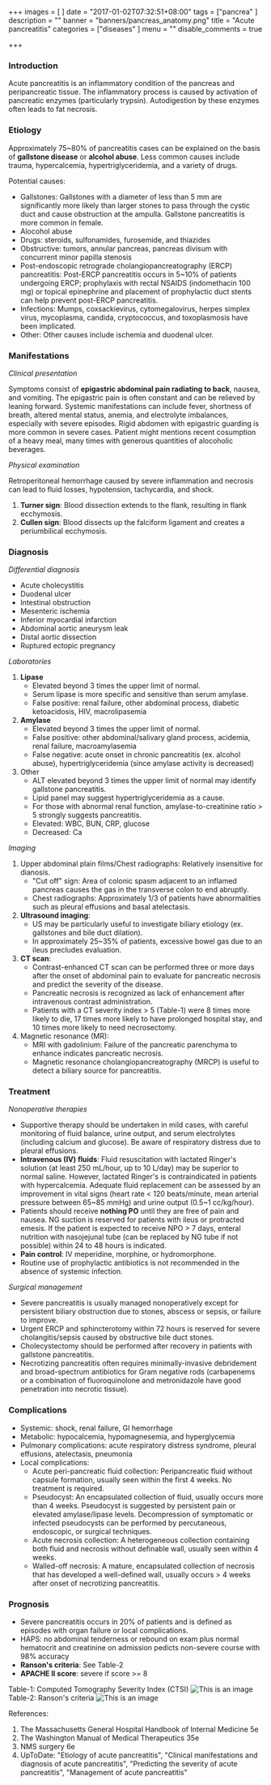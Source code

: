+++
images = [
]
date = "2017-01-02T07:32:51+08:00"
tags = ["pancrea"
]
description = ""
banner = "banners/pancreas_anatomy.png"
title = "Acute pancreatitis"
categories = ["diseases"
]
menu = ""
disable_comments = true

+++

<!--more-->
### Introduction
Acute pancreatitis is an inflammatory condition of the pancreas and peripancreatic tissue. The inflammatory process is caused by activation of pancreatic enzymes (particularly trypsin). Autodigestion by these enzymes often leads to fat necrosis.

### Etiology
Approximately 75~80% of pancreatitis cases can be explained on the basis of **gallstone disease** or **alcohol abuse**. Less common causes include trauma, hypercalcemia, hypertriglyceridemia, and a variety of drugs.

Potential causes:

- Gallstones: Gallstones with a diameter of less than 5 mm are significantly more likely than larger stones to pass through the cystic duct and cause obstruction at the ampulla. Gallstone pancreatitis is more common in female.
- Alocohol abuse
- Drugs: steroids, sulfonamides, furosemide, and thiazides
- Obstructive: tumors, annular pancreas, pancreas divisum with concurrent minor papilla stenosis
- Post-endoscopic retrograde cholangiopancreatography (ERCP) pancreatitis: Post-ERCP pancreatitis occurs in 5~10% of patients undergoing ERCP; prophylaxis with rectal NSAIDS (indomethacin 100 mg) or topical epinephrine and placement of prophylactic duct stents can help prevent post-ERCP pancreatitis.
- Infections: Mumps, coxsackievirus, cytomegalovirus, herpes simplex virus, mycoplasma, candida, cryptococcus, and toxoplasmosis have been implicated.
- Other: Other causes include ischemia and duodenal ulcer.

### Manifestations
_Clinical presentation_

Symptoms consist of **epigastric abdominal pain radiating to back**, nausea, and vomiting. The epigastric pain is often constant and can be relieved by leaning forward. Systemic manifestations can include fever, shortness of breath, altered mental status, anemia, and electrolyte imbalances, especially with severe episodes. Rigid abdomen with epigastric guarding is more common in severe cases. Patient might mentions recent cosumption of a heavy meal, many times with generous quantities of alocoholic beverages.

_Physical examination_

Retroperitoneal hemorrhage caused by severe inflammation and necrosis can lead to fluid losses, hypotension, tachycardia, and shock.

1. **Turner sign**: Blood dissection extends to the flank, resulting in flank ecchymosis.
2. **Cullen sign**: Blood dissects up the falciform ligament and creates a periumbilical ecchymosis.

### Diagnosis
_Differential diagnosis_

- Acute cholecystitis
- Duodenal ulcer
- Intestinal obstruction
- Mesenteric ischemia
- Inferior myocardial infarction
- Abdominal aortic aneurysm leak
- Distal aortic dissection
- Ruptured ectopic pregnancy

_Laboratories_

1. **Lipase**
    - Elevated beyond 3 times the upper limit of normal.
    - Serum lipase is more specific and sensitive than serum amylase.
    - False positive: renal failure, other abdominal process, diabetic ketoacidosis, HIV, macrolipasemia
2. **Amylase**
    - Elevated beyond 3 times the upper limit of normal.
    - False positive: other abdominal/salivary gland process, acidemia, renal failure, macroamylasemia
    - False negative: acute onset in chronic pancreatitis (ex. alcohol abuse), hypertriglyceridemia (since amylase activity is decreased)
3. Other
    - ALT elevated beyond 3 times the upper limit of normal may identify gallstone pancreatitis.
    - Lipid panel may suggest hypertriglyceridemia as a cause.
    - For those with abnormal renal function, amylase-to-creatinine ratio > 5 strongly suggests pancreatitis.
    - Elevated: WBC, BUN, CRP, glucose
    - Decreased: Ca

_Imaging_

1. Upper abdominal plain films/Chest radiographs: Relatively insensitive for dianosis.
    - "Cut off" sign: Area of colonic spasm adjacent to an inflamed pancreas causes the gas in the transverse colon to end abruptly.
    - Chest radiographs: Approximately 1/3 of patients have abnormalities such as pleural effusions and basal atelectasis.
2. **Ultrasound imaging**:
    - US may be particularly useful to investigate biliary etiology (ex. gallstones and bile duct dilation).
    - In approximately 25~35% of patients, excessive bowel gas due to an ileus precludes evaluation.
3. **CT scan**:
	- Contrast-enhanced CT scan can be performed three or more days after the onset of abdominal pain to evaluate for pancreatic necrosis and predict the severity of the disease.
    - Pancreatic necrosis is recognized as lack of enhancement after intravenous contrast administration.
    - Patients with a CT severity index > 5 (Table-1) were 8 times more likely to die, 17 times more likely to have prolonged hospital stay, and 10 times more likely to need necrosectomy.
4. Magnetic resonance (MR):
    - MRI with gadolinium: Failure of the pancreatic parenchyma to enhance indicates pancreatic necrosis.
    - Magnetic resonance cholangiopancreatography (MRCP) is useful to detect a biliary source for pancreatitis.
    
### Treatment
_Nonoperative therapies_

- Supportive therapy should be undertaken in mild cases, with careful monitoring of fluid balance, urine output, and serum electrolytes (including calcium and glucose). Be aware of respiratory distress due to pleural effusions.
- **Intravenous (IV) fluids**: Fluid resuscitation with lactated Ringer's solution (at least 250 mL/hour, up to 10 L/day) may be superior to normal saline. However, lactated Ringer's is contraindicated in patients with hypercalcemia. Adequate fluid replacement can be assessed by an improvement in vital signs (heart rate < 120 beats/minute, mean arterial pressure between 65~85 mmHg) and urine output (0.5~1 cc/kg/hour).
- Patients should receive **nothing PO** until they are free of pain and nausea. NG suction is reserved for patients with ileus or protracted emesis. If the patient is expected to receive NPO > 7 days, enteral nutrition with nasojejunal tube (can be replaced by NG tube if not possible) within 24 to 48 hours is indicated.
- **Pain control**: IV meperidine, morphine, or hydromorphone.
- Routine use of prophylactic antibiotics is not recommended in the absence of systemic infection.

_Surgical management_

- Severe pancreatitis is usually managed nonoperatively except for persistent biliary obstruction due to stones, abscess or sepsis, or failure to improve.
- Urgent ERCP and sphincterotomy within 72 hours is reserved for severe cholangitis/sepsis caused by obstructive bile duct stones.
- Cholecystectomy should be performed after recovery in patients with gallstone pancreatitis.
- Necrotizing pancreatitis often requires minimally-invasive debridement and broad-spectrum antibiotics for Gram negative rods (carbapenems or a combination of fluoroquinolone and metronidazole have good penetration into necrotic tissue).

### Complications
- Systemic: shock, renal failure, GI hemorrhage
- Metabolic: hypocalcemia, hypomagnesemia, and hyperglycemia
- Pulmonary complications: acute respiratory distress syndrome, pleural effusions, atelectasis, pneumonia
- Local complications:
    - Acute peri-pancreatic fluid collection: Peripancreatic fluid without capsule formation, usually seen within the first 4 weeks. No treatment is required.
    - Pseudocyst: An encapsulated collection of fluid, usually occurs more than 4 weeks. Pseudocyst is suggested by persistent pain or elevated amylase/lipase levels. Decompression of symptomatic or infected pseudocysts can be performed by percutaneous, endoscopic, or surgical techniques.
    - Acute necrosis collection: A heterogeneous collection containing both fluid and necrosis without definable wall, usually seen within 4 weeks.
    - Walled-off necrosis: A mature, encapsulated collection of necrosis that has developed a well-defined wall, usually occurs > 4 weeks after onset of necrotizing pancreatitis.

### Prognosis
- Severe pancreatitis occurs in 20% of patients and is defined as episodes with organ failure or local complications.
- HAPS: no abdominal tenderness or rebound on exam plus normal hematocrit and creatinine on admission pedicts non-severe course with 98% accuracy
- **Ranson's criteria**: See Table-2
- **APACHE II score**: severe if score >= 8
    
Table-1: Computed Tomography Severity Index (CTSI)
![This is an image](/img/CTSI.png)
Table-2: Ranson's criteria
![This is an image](/img/Ranson.png)


References:

1. The Massachusetts General Hospital Handbook of Internal Medicine 5e
2. The Washington Manual of Medical Therapeutics 35e
3. NMS surgery 6e
4. UpToDate: "Etiology of acute pancreatitis", "Clinical manifestations and diagnosis of acute pancreatitis", "Predicting the severity of acute pancreatitis", "Management of acute pancreatitis"
